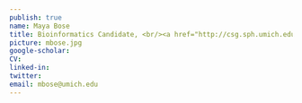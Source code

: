 ```yaml
---
publish: true
name: Maya Bose
title: Bioinformatics Candidate, <br/><a href="http://csg.sph.umich.edu/training/" target='_blank'>Genome Science Training Program Fellow</a>
picture: mbose.jpg
google-scholar: 
CV:
linked-in: 
twitter:
email: mbose@umich.edu
---
```

